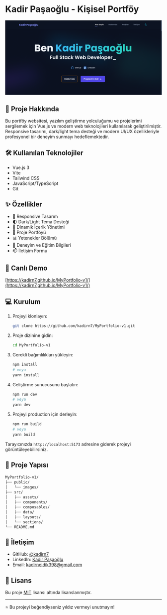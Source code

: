 # Kadir Paşaoğlu - Kişisel Portföy

<div align="center">
  <img src="public/images/Project1.MyPortfoy.png" alt="Portfolio Preview" width="600">
</div>

## 🚀 Proje Hakkında

Bu portföy websitesi, yazılım geliştirme yolculuğumu ve projelerimi sergilemek için Vue.js ve modern web teknolojileri kullanılarak geliştirilmiştir. Responsive tasarımı, dark/light tema desteği ve modern UI/UX özellikleriyle profesyonel bir deneyim sunmayı hedeflemektedir.

## 🛠️ Kullanılan Teknolojiler

- Vue.js 3
- Vite
- Tailwind CSS
- JavaScript/TypeScript
- Git

## ✨ Özellikler

- 📱 Responsive Tasarım
- 🌓 Dark/Light Tema Desteği
- 🎯 Dinamik İçerik Yönetimi
- 📂 Proje Portföyü
- 📊 Yetenekler Bölümü
- 📝 Deneyim ve Eğitim Bilgileri
- 📫 İletişim Formu

## 🔗 Canlı Demo

[https://kadirn7.github.io/MyPortfolio-v1/](https://kadirn7.github.io/MyPortfolio-v1/)

## 💻 Kurulum

1. Projeyi klonlayın:
   ```bash
   git clone https://github.com/kadirn7/MyPortfolio-v1.git
   ```

2. Proje dizinine gidin:
   ```bash
   cd MyPortfolio-v1
   ```

3. Gerekli bağımlılıkları yükleyin:
   ```bash
   npm install
   # veya
   yarn install
   ```

4. Geliştirme sunucusunu başlatın:
   ```bash
   npm run dev
   # veya
   yarn dev
   ```

5. Projeyi production için derleyin:
   ```bash
   npm run build
   # veya
   yarn build
   ```

Tarayıcınızda `http://localhost:5173` adresine giderek projeyi görüntüleyebilirsiniz.

## 📁 Proje Yapısı

```
MyPortfolio-v1/
├── public/
│   └── images/
├── src/
│   ├── assets/
│   ├── components/
│   ├── composables/
│   ├── data/
│   ├── layouts/
│   └── sections/
└── README.md
```

## 🤝 İletişim

- GitHub: [@kadirn7](https://github.com/kadirn7)
- LinkedIn: [Kadir Paşaoğlu](https://www.linkedin.com/in/kadir-pasaoglu/)
- Email: kadirneidik398@gmail.com

## 📄 Lisans

Bu proje [MIT](LICENSE) lisansı altında lisanslanmıştır.

---

⭐️ Bu projeyi beğendiyseniz yıldız vermeyi unutmayın!
